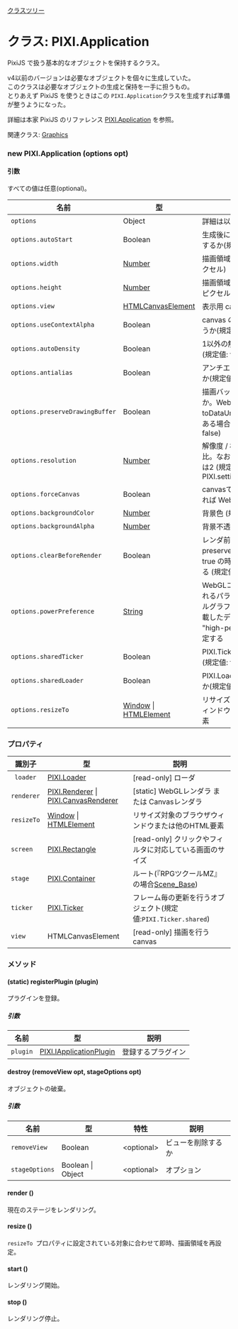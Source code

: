 [クラスツリー](index.md)

# クラス: PIXI.Application
PixiJS で扱う基本的なオブジェクトを保持するクラス。

v4以前のバージョンは必要なオブジェクトを個々に生成していた。<br />
このクラスは必要なオブジェクトの生成と保持を一手に担うもの。<br />
とりあえず PixiJS を使うときはこの `PIXI.Application`クラスを生成すれば準備が整うようになった。

詳細は本家 PixiJS のリファレンス [PIXI.Application](http://pixijs.download/v5.3.12/docs/PIXI.Application.html) を参照。

関連クラス: [Graphics](Graphics.md)

### new PIXI.Application (options opt)
#### 引数
すべての値は任意(optional)。

| 名前 | 型 | 説明 |
| --- | --- | --- |
| `options` | Object | 詳細は以下を参照 |
| `options.autoStart` | Boolean | 生成後にレンダリング開始するか(規定値: true) |
| `options.width` | [Number](Number.md) | 描画領域の幅(規定値: 800ピクセル) |
| `options.height` | [Number](Number.md) | 描画領域の高さ(規定値: 600ピクセル) |
| `options.view` | [HTMLCanvasElement](https://developer.mozilla.org/ja/docs/Web/API/HTMLCanvasElement) | 表示用 canvas |
| `options.useContextAlpha` | Boolean | canvas の alpha の状態を使うか(規定値: true) |
| `options.autoDensity` | Boolean | 1以外の解像度を許可するか (規定値: false) |
| `options.antialias` | Boolean | アンチエイリアスをかけるか(規定値: false) |
| `options.preserveDrawingBuffer` | Boolean | 描画バッファの保存をするか。WebGLコンテキストで toDataUrl を呼び出す必要がある場合は true (規定値: false) |
| `options.resolution` | [Number](Number.md) | 解像度 / 機器ピクセル の比。なおレティナの解像度は2 (規定値: PIXI.settings.RESOLUTION) |
| `options.forceCanvas` | Boolean | canvasで描画するか(でなければ WebGL)(規定値: false) |
| `options.backgroundColor` | [Number](Number.md) | 背景色 (規定値: 0x000000) |
| `options.backgroundAlpha` | [Number](Number.md) | 背景不透明度 (規定値: 1) |
| `options.clearBeforeRender` | Boolean | レンダ前にクリアするか。preserveDrawingBuffer が true の時のみ false にできる (規定値: true) |
| `options.powerPreference` | [String](String.md) | WebGLコンテキストに渡されるパラメーター。デュアルグラフィックカードを搭載したデバイスの場合は "high-performance" に設定する |
| `options.sharedTicker` | Boolean | PIXI.Ticker.shared を使うか(規定値: false) |
| `options.sharedLoader` | Boolean | PIXI.Loader.shared を使うか(規定値: false) |
| `options.resizeTo ` | [Window](https://developer.mozilla.org/ja/docs/Web/API/Window) \| [HTMLElement](https://developer.mozilla.org/ja/docs/Web/API/HTMLElement) | リサイズ対象のブラウザウィンドウまたは他のHTML要素 |


### プロパティ

| 識別子 | 型 | 説明 |
| --- | --- | --- |
| ` loader` | [PIXI.Loader](http://pixijs.download/v5.3.12/docs/PIXI.Loader.md) | [read-only] ローダ |
| `renderer` | [PIXI.Renderer](PIXI.Renderer.md) \| [PIXI.CanvasRenderer](http://pixijs.download/v5.3.12/docs/PIXI.CanvasRenderer.html) | [static] WebGLレンダラ または Canvasレンダラ |
| `resizeTo ` | [Window](https://developer.mozilla.org/ja/docs/Web/API/Window) \| [HTMLElement](https://developer.mozilla.org/ja/docs/Web/API/HTMLElement) | リサイズ対象のブラウザウィンドウまたは他のHTML要素 |
| `screen` | [PIXI.Rectangle](http://pixijs.download/v5.3.12/docs/PIXI.Rectangle.html) | [read-only] クリックやフィルタに対応している画面のサイズ |
| `stage` | [PIXI.Container](PIXI.Container.md) | ルート(『RPGツクールMZ』の場合[Scene_Base](Scene_Base.md)) |
| `ticker` | [PIXI.Ticker](http://pixijs.download/v5.3.12/docs/PIXI.Ticker.html) | フレーム毎の更新を行うオブジェクト(規定値:`PIXI.Ticker.shared`)  |
| `view` | HTMLCanvasElement | [read-only] 描画を行うcanvas  |


### メソッド

#### (static) registerPlugin (plugin)
プラグインを登録。

##### 引数

| 名前 | 型 | 説明 |
| --- | --- | --- |
| `plugin` | [PIXI.IApplicationPlugin](http://pixijs.download/v5.3.12/docs/PIXI.IApplicationPlugin.html) | 登録するプラグイン |


#### destroy (removeView opt, stageOptions opt)
オブジェクトの破棄。

##### 引数

| 名前 | 型 | 特性 | 説明 |
| --- | --- | --- | --- |
| `removeView` | Boolean | &lt;optional&gt; | ビューを削除するか |
| `stageOptions` | Boolean \| Object | &lt;optional&gt; | オプション |


#### render ()
現在のステージをレンダリング。


#### resize ()
`resizeTo `プロパティに設定されている対象に合わせて即時、描画領域を再設定。


#### start ()
レンダリング開始。


#### stop ()
レンダリング停止。
